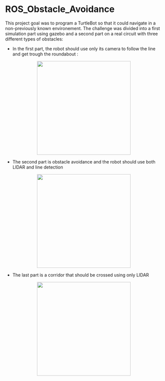 # ROS_Obstacle_Avoidance

This project goal was to program a TurtleBot so that it could navigate in a non-previously known environement.
The challenge was divided into a first simulation part using gazebo and a second part on a real circuit with three different types of obstacles:

- In the first part, the robot should use only its camera to follow the line and get trough the roundabout :

<p align="center">
<img  src="Media/Image/First_step.gif" width="300" height="300"/>
</p>

- The second part is obstacle avoidance and the robot should use both LIDAR and line detection

<p align="center">
<img  src="Media/Image/Second_step.gif" width="300" height="300"/>
</p>

- The last part is a corridor that should be crossed using only LIDAR
  
<p align="center">
<img  src="Media/Image/Third_step.gif" width="300" height="300"/>
</p>




